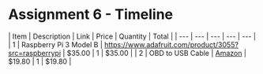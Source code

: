 # Assignment 6 - Timeline
| Item | Description | Link | Price | Quantity | Total |
| --- | --- | --- | --- | --- |
| 1 | Raspberry Pi 3 Model B | https://www.adafruit.com/product/3055?src=raspberrypi |  $35.00  |  1  | $35.00 |
| 2 | OBD to USB Cable | [Amazon](https://www.amazon.com/VINT-TT55502-modified-Windows-ELMconfig-compatible/dp/B01N18TOFB/ref=pd_ybh_a_sccl_24/138-3074589-9575466?pd_rd_w=fI3nz&content-id=amzn1.sym.67f8cf21-ade4-4299-b433-69e404eeecf1&pf_rd_p=67f8cf21-ade4-4299-b433-69e404eeecf1&pf_rd_r=ZVSZKF7BPYBNT7ME6T6D&pd_rd_wg=P6kCC&pd_rd_r=aa09f1cf-4e89-4448-bf70-1bf0984afb0f&pd_rd_i=B01N18TOFB&psc=1) | $19.80 | 1 | $19.80 |
